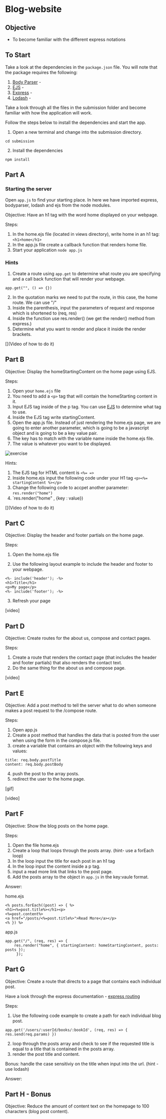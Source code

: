# Blog-website

## Objective

- To become familiar with the different express notations

## To Start

Take a look at the dependencies in the `package.json` file. You will note that the package requires the following:

1. [Body Parser](https://www.npmjs.com/package/body-parser) - 
2. [EJS](https://ejs.co/#docs) -
3. [Express](https://expressjs.com/en/guide/routing.html) - 
4. [Lodash](https://lodash.com/) -

Take a look through all the files in the submission folder and become familiar with how the application will work.

Follow the steps below to install the dependencies and start the app.

1. Open a new terminal and change into the submission directory.

`cd submission`

2. Install the dependencies

`npm install`


## Part A

### Starting the server

Open `app.js` to find your starting place. In here we have imported express, bodyparser, lodash and ejs from the node modules.

Objective: Have an h1 tag with the word home displayed on your webpage.

Steps:

1. In the home.ejs file (located in views directory), write home in an h1 tag: `<h1>home</h1>`
2. In the app.js file create a callback function that renders home file.
3. Start your application `node app.js`

[](image)

### Hints

1. Create a route using `app.get` to determine what route you are specifying and a call back function that will render your webpage.

`app.get("", () => {})`

2. In the quotation marks we need to put the route, in this case, the home route. We can use "/"
3. Inside the parenthesis, input the parameters of request and response which is shortened to (req, res)
4. Inside the function use res.render() (we get the render() method from express.)
5. Determine what you want to render and place it inside the render brackets.

[](Video of how to do it)


## Part B

Objective: Display the homeStartingContent on the home page using EJS.

Steps:

1. Open your `home.ejs` file
2. You need to add a `<p>` tag that will contain the homeStarting content in it.
3. Input EJS tag inside of the p tag. You can use [EJS](https://ejs.co/#docs) to determine what tag to use.
4. Inside the EJS tag write startingContent.
5. Open the app.js file. Instead of just rendering the home.ejs page, we are going to enter another parameter, which is going to be a javascript object and is going to be a key value pair.
6. The key has to match with the variable name inside the home.ejs file.
7. The value is whatever you want to be displayed.

![exercise](docs/exercise.png)

Hints:

1. The EJS tag for HTML content is `<%= =>`
2. Inside home.ejs input the following code under your H1 tag `<p><%= startingContent %></p>`
3. Change the following code to accpet another parameter: `res.render("home")`
4. `res.render("home" , {key : value})

[](Video of how to do it)


## Part C

Objective: Display the header and footer partials on the home page.

Steps:

1. Open the home.ejs file

2. Use the following layout example to include the header and footer to your webpage.

```
<%- include('header'); -%>
<h1>Title</h1>
<p>My page</p>
<%- include('footer'); -%>
```

3. Refresh your page

[](image)

[video]

## Part D

Objective: Create routes for the about us, compose and contact pages.

Steps:

1. Create a route that renders the contact page (that includes the header and footer partials) that also renders the contact text.
2. Do the same thing for the about us and compose page.

[video]


## Part E

Objective: Add a post method to tell the server what to do when someone makes a post request to the /compose route.

Steps:

1. Open app.js
2. Create a post method that handles the data that is posted from the user when using the form in the compose.js file.
3. create a variable that contains an object with the following keys and values:

```
title: req.body.postTitle
content: req.body.postBody
```

4. push the post to the array posts.
5. redirect the user to the home page.

[gif]

[video]


## Part F

Objective: Show the blog posts on the home page.

Steps:

1. Open the file home.ejs
2. Create a loop that loops through the posts array. (hint- use a forEach loop)
3. In the loop input the title for each post in an h1 tag
4. In the loop input the content inside a p tag.
5. input a read more link that links to the post page.
6. Add the posts array to the object in `app.js` in the key:vaule format.

Answer:

home.ejs

```
<% posts.forEach((post) => { %>
<h1><%=post.title%></h1><p> 
<%=post.content%>
<a href="/posts/<%=post.title%>">Read More</a></p>
<% }) %>
```

app.js

```
app.get("/", (req, res) => { 
    res.render("home", { startingContent: homeStartingContent, posts: posts });
     });
```


## Part G

Objective: Create a route that directs to a page that contains each individual post.

Have a look through the express documentation - [express routing](https://expressjs.com/en/guide/routing.html)

Steps:

1. Use the following code example to create a path for each individual blog post.

```
app.get('/users/:userId/books/:bookId', (req, res) => { res.send(req.params) })
```

2. loop through the posts array and check to see if the requested title is equal to a title that is contained in the posts array.
3. render the post title and content.

Bonus: handle the case sensitiviy on the title when input into the url. (hint - use lodash)

Answer:


## Part H - Bonus

Objective: Reduce the amount of content text on the homepage to 100 characters (blog post content).
